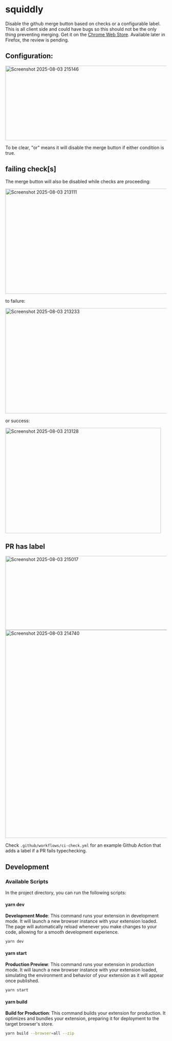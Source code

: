 # squiddly

Disable the github merge button based on checks or a configurable label.  This is all client side and could have bugs so this should not be the only thing preventing merging.  Get it on the [Chrome Web Store](https://chromewebstore.google.com/detail/squiddly/keckkliciafiafmlgeepcgbiohbekjmn).  Available later in Firefox, the review is pending.

## Configuration:

<img width="544" height="233" alt="Screenshot 2025-08-03 215146" src="https://github.com/user-attachments/assets/c8bd7dec-ab35-4a77-b620-587f25107450" />

To be clear, "or" means it will disable the merge button if either condition is true.

## failing check[s]

The merge button will also be disabled while checks are proceeding:

<img width="711" height="328" alt="Screenshot 2025-08-03 213111" src="https://github.com/user-attachments/assets/da05bf51-baa9-46b1-9a93-06c09f3ed62c" />

to failure:

<img width="698" height="329" alt="Screenshot 2025-08-03 213233" src="https://github.com/user-attachments/assets/3f97161d-27db-4679-b4b2-be93316dc96f" />

or success:

<img width="486" height="329" alt="Screenshot 2025-08-03 213128" src="https://github.com/user-attachments/assets/99895426-173d-4d00-b76f-add4736f57b0" />

## PR has label

<img width="542" height="231" alt="Screenshot 2025-08-03 215017" src="https://github.com/user-attachments/assets/3054a41f-59ba-4853-b828-efa624524848" />

<img width="1346" height="650" alt="Screenshot 2025-08-03 214740" src="https://github.com/user-attachments/assets/fc2b5bb8-48d9-4902-9c8a-2879e39fa29e" />

Check `.github/workflows/ci-check.yml` for an example Github Action that adds a label if a PR fails typechecking.

## Development

### Available Scripts

In the project directory, you can run the following scripts:

#### yarn dev

**Development Mode**: This command runs your extension in development mode. It will launch a new browser instance with your extension loaded. The page will automatically reload whenever you make changes to your code, allowing for a smooth development experience.

```bash
yarn dev
```

#### yarn start

**Production Preview**: This command runs your extension in production mode. It will launch a new browser instance with your extension loaded, simulating the environment and behavior of your extension as it will appear once published.

```bash
yarn start
```

#### yarn build

**Build for Production**: This command builds your extension for production. It optimizes and bundles your extension, preparing it for deployment to the target browser's store.

```bash
yarn build --browser=all --zip
```

